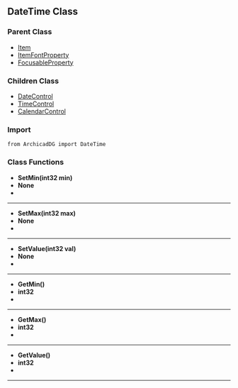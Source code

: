 ## DateTime Class

### Parent Class
* [Item](../m_item/Item.md)
* [ItemFontProperty](../m_item/ItemFontProperty.md)
* [FocusableProperty](../m_item/FocusableProperty.md)


### Children Class
* [DateControl](DateControl.md)
* [TimeControl](TimeControl.md)
* [CalendarControl](CalendarControl.md)

### Import
```
from ArchicadDG import DateTime
``` 

### Class Functions

* **SetMin(int32 min)**
* **None**
* 
-----

* **SetMax(int32 max)**
* **None**
* 
-----

* **SetValue(int32 val)**
* **None**
* 
-----

* **GetMin()**
* **int32**
* 
-----

* **GetMax()**
* **int32**
* 
-----

* **GetValue()**
* **int32**
* 
-----
